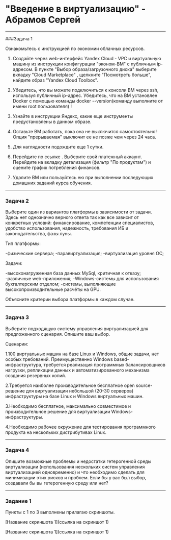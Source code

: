 # "Введение в виртуализацию" - Абрамов Сергей


---

###Задача 1

Ознакомьтесь с инструкцией по экономии облачных ресурсов.

1. Создайте через web-интерфейс Yandex Cloud - VPC и виртуальную машину из инструкции конфигурации "эконом-ВМ" с публичным ip-адресом. В пункте "Выбор образа/загрузочного диска" выберите вкладку "Cloud Marketplace" , щелкните "Посмотреть больше", найдите образ "Yandex Cloud Toolbox". 

2. Убедитесь, что вы можете подключиться к консоли ВМ через ssh, используя публичный ip-адрес. Убедитесь, что на ВМ установлен Docker с помощью команды docker --version(команду выполните от имени root пользователя) !

3. Узнайте в инструкции Яндекс, какие еще инструменты предустановлены в данном образе.

4. Оставьте ВМ работать, пока она не выключится самостоятельно! Опция "прерываемая" выключит ее не позже чем через 24 часа.

5. Для наглядности подождите еще 1 сутки.

6. Перейдите по ссылке . Выберите свой платежный аккаунт. Перейдите на вкладку детализация (фильтр "По продуктам") и оцените график потребления финансов.

7. Удалите ВМ или пользуйтесь ею при выполнении последующих домашних заданий курса обучения. 

---


### Задача 2 

Выберите один из вариантов платформы в зависимости от задачи. Здесь нет однозначно верного ответа так как все зависит от конкретных условий: финансирование, компетенции специалистов, удобство использования, надежность, требования ИБ и законодательства, фазы луны.

Тип платформы:

-физические сервера;
-паравиртуализация;
-виртуализация уровня ОС;


Задачи:

-высоконагруженная база данных MySql, критичная к отказу;
-различные web-приложения;
-Windows-системы для использования бухгалтерским отделом;
-системы, выполняющие высокопроизводительные расчёты на GPU.


Объясните критерии выбора платформы в каждом случае.

---

### Задача 3

Выберите подходящую систему управления виртуализацией для предложенного сценария. Опишите ваш выбор.

Сценарии:

1.100 виртуальных машин на базе Linux и Windows, общие задачи, нет особых требований. Преимущественно Windows based-инфраструктура, требуется реализация программных балансировщиков нагрузки, репликации данных и автоматизированного механизма создания резервных копий.

2.Требуется наиболее производительное бесплатное open source-решение для виртуализации небольшой (20-30 серверов) инфраструктуры на базе Linux и Windows виртуальных машин.

3.Необходимо бесплатное, максимально совместимое и производительное решение для виртуализации Windows-инфраструктуры.

4.Необходимо рабочее окружение для тестирования программного продукта на нескольких дистрибутивах Linux.

---

### Задача 4

Опишите возможные проблемы и недостатки гетерогенной среды виртуализации (использования нескольких систем управления виртуализацией одновременно) и что необходимо сделать для минимизации этих рисков и проблем. Если бы у вас был выбор, создавали бы вы гетерогенную среду или нет?

---

### Задание 1

Пункты с 1 по 3 выполнены прилагаю скриншоты.

[Название скриншота 1](ссылка на скриншот 1)

[Название скриншота 1](ссылка на скриншот 1)